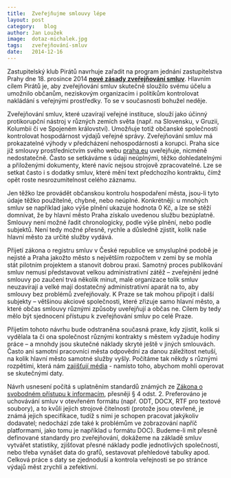 ```yaml
---
title:	Zveřejňujme smlouvy lépe
layout:	post
category:	blog
author:	Jan Loužek
image:	dotaz-michalek.jpg
tags:	zveřejňování-smluv
date:	2014-12-16
---
```


Zastupitelský klub Pirátů navrhuje zařadit na program jednání zastupitelstva Prahy dne 18. prosince 2014 **[nové zásady zveřejňování smluv](/assets/pdf/3110.pdf)**. Hlavním cílem Pirátů je, aby zveřejňování smluv skutečně sloužilo svému účelu a umožnilo občanům, neziskovým organizacím i politikům kontrolovat nakládání s veřejnými prostředky. To se v současnosti bohužel neděje. 

Zveřejňování smluv, které uzavírají veřejné instituce, slouží jako účinný protikorupční nástroj v různých zemích světa (např. na Slovensku, v Gruzii, Kolumbii či ve Spojeném království). Umožňuje totiž občanské společnosti kontrolovat hospodárnost výdajů veřejné správy. Zveřejňování smluv má prokazatelné výhody v předcházení nehospodárnosti a korupci. Praha sice již smlouvy prostřednictvím svého webu [praha.eu](http://www.praha.eu) uveřejňuje, nicméně nedostatečně. Často se setkáváme s údaji neúplnými, těžko dohledatelnými a přiloženými dokumenty, které navíc nejsou strojově zpracovatelné. Lze se setkat často i s dodatky smluv, které mění text předchozího kontraktu, čímž opět roste nesrozumitelnost celého záznamu. 

Jen těžko lze provádět občanskou kontrolu hospodaření města, jsou-li tyto údaje těžko použitelné, chybné, nebo neúplné. Konkrétněji: u mnohých smluv se například jako výše plnění ukazuje hodnota 0 Kč, a lze se stěží domnívat, že by hlavní město Praha získalo uvedenou službu bezúplatně. Smlouvy není možné řadit chronologicky, podle výše plnění, nebo podle subjektů. Není tedy možné přesně, rychle a důsledně zjistit, kolik naše hlavní město za určité služby vydává. 

Přijetí zákona o registru smluv v České republice ve smysluplné podobě je nejisté a Praha jakožto město s největším rozpočtem v zemi by se mohla stát pilotním projektem a stanovit dobrou praxi. Samotný proces publikování smluv nemusí představovat velkou administrativní zátěž – zveřejnění jedné smlouvy po zaučení trvá několik minut, malé organizace tolik smluv neuzavírají a velké mají dostatečný administrativní aparát na to, aby smlouvy bez problémů zveřejňovaly. K Praze se tak mohou připojit i další subjekty – většinou akciové společnosti, které zřizuje samo hlavní město, a které občas smlouvy různými způsoby uveřejňují a občas ne. Cílem by tedy mělo být sjednocení přístupu k zveřejňování smluv po celé Praze.

Přijetím tohoto návrhu bude odstraněna současná praxe, kdy zjistit, kolik si vydělala ta či ona společnost různými kontrakty s městem vyžaduje hodiny práce – a mnohdy jsou skutečné náklady skryté ještě v jiných smlouvách. Často ani samotní pracovníci města odpovědní za danou záležitost netuší, na kolik hlavní město samotné služby vyšly. Počítáme tak někdy s různými rozpětími, která nám [zajišťují média](http://praha.idnes.cz/policie-proveruje-it-projekt-magistratu-praha-fqy-/praha-zpravy.aspx?c=A140205_120453_praha-zpravy_mav) - namísto toho, abychom mohli operovat se skutečnými daty. 

Návrh usnesení počítá s uplatněním standardů známých ze [Zákona o svobodném přístupu k informacím](http://www.zakonyprolidi.cz/cs/1999-106), přesněji § 4 odst. 2. Preferováno je uchovávání smluv v otevřeném formátu (např. ODT, DOCX, RTF pro textové soubory), a to kvůli jejich strojové čitelnosti (protože jsou otevřené, je známá jejich specifikace, tudíž s nimi je schopen pracovat jakýkoliv dodavatel; nedochází zde také k problémům ve zobrazování napříč platformami, jako tomu je například u formátu DOC). Budeme-li mít přesně definované standardy pro zveřejňování, dokážeme na základě smluv vytvářet statistiky, zjišťovat přesné náklady podle jednotlivých společností, nebo třeba vynášet data do grafů, sestavovat přehledové tabulky apod. Celková práce s daty se zjednoduší a kontrola veřejnosti se po stránce výdajů měst zrychlí a zefektivní. 



